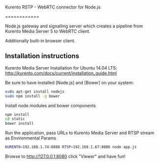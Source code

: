 Kurento RSTP - WebRTC connector for Node.js

============

Node.js gateway and signalling server which creates a pipeline from
Kurento Media Server 5 to WebRTC client.

Additionally built-in browser client.

Installation instructions
-------------------------

Kurento Media Server Installation for Ubuntu 14.04 LTS:
http://kurento.com/docs/current/installation_guide.html

Be sure to have installed [Node.js] and [Bower] on your system:

```bash
sudo apt-get install nodejs
sudo npm install -g bower
```

Install node modules and bower components

```bash
npm install
cd static
bower install
```

Run the application, pass URLs to Kurento Media Server and RTSP stream as Environmental Params

```bash
KURENTO=192.168.1.74:8888 RTSP=192.168.1.67:8086 node app.js
```

Browse to http://127.0.0.1:8080 click "Viewer" and have fun!
